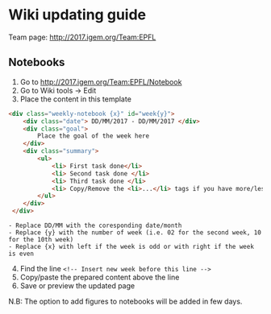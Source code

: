 # Wiki updating guide

Team page: http://2017.igem.org/Team:EPFL

## Notebooks

1. Go to http://2017.igem.org/Team:EPFL/Notebook
2. Go to Wiki tools -> Edit 
3. Place the content in this template

```html
<div class="weekly-notebook {x}" id="week{y}">
	<div class="date"> DD/MM/2017 - DD/MM/2017 </div>
	<div class="goal">
		Place the goal of the week here
	</div>
	<div class="summary">
		<ul>
		    <li> First task done</li>
		    <li> Second task done </li>
		    <li> Third task done </li>
		    <li> Copy/Remove the <li>...</li> tags if you have more/less tasks to add .... </li>
		</ul>
	</div>
 </div>
 ```
		 
	- Replace DD/MM with the coresponding date/month
	- Replace {y} with the number of week (i.e. 02 for the second week, 10 for the 10th week) 
	- Replace {x} with left if the week is odd or with right if the week is even

4. Find the line `<!-- Insert new week before this line -->`
5. Copy/paste the prepared content above the line
6. Save or preview the updated page

N.B: The option to add figures to notebooks will be added in few days. 
